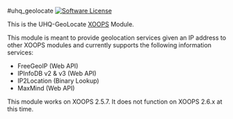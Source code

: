 #uhq_geolocate
[![Software License](https://img.shields.io/badge/license-GPL-brightgreen.svg?style=flat)](LICENSE) 

This is the UHQ-GeoLocate [XOOPS](http://xoops.org) Module.

This module is meant to provide geolocation services given an IP address to other XOOPS modules and currently supports the following information services:

* FreeGeoIP (Web API)
* IPInfoDB v2 & v3 (Web API)
* IP2Location (Binary Lookup)
* MaxMind (Web API)

This module works on XOOPS 2.5.7. It does not function on XOOPS 2.6.x at this time.

